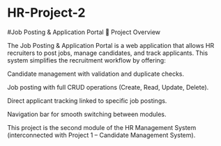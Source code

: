 # HR-Project-2
#Job Posting & Application Portal
📌 Project Overview

The Job Posting & Application Portal is a web application that allows HR recruiters to post jobs, manage candidates, and track applicants.
This system simplifies the recruitment workflow by offering:

Candidate management with validation and duplicate checks.

Job posting with full CRUD operations (Create, Read, Update, Delete).

Direct applicant tracking linked to specific job postings.

Navigation bar for smooth switching between modules.

This project is the second module of the HR Management System (interconnected with Project 1 – Candidate Management System).
